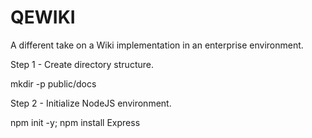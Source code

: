 # QEWIKI
A different take on a Wiki implementation in an enterprise environment. 

Step 1 - Create directory structure.

mkdir -p public/docs

Step 2 - Initialize NodeJS environment. 

npm init -y; npm install Express
